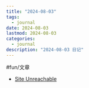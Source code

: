 ```yaml
---
title: "2024-08-03"
tags:
  - journal
date: 2024-08-03
lastmod: 2024-08-03
categories:
  - journal
description: "2024-08-03 日记"
---
```



#fun/文章 

- [Site Unreachable](https://tech.ifeng.com/c/8baVzpu9VGf)